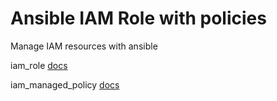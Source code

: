 # Ansible IAM Role with policies

Manage IAM resources with ansible

iam_role [docs](https://docs.ansible.com/ansible/latest/modules/iam_role_module.html)

iam_managed_policy [docs](https://docs.ansible.com/ansible/latest/modules/iam_managed_policy_module.html)
